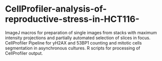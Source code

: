 # CellProfiler-analysis-of-reproductive-stress-in-HCT116-
  ImageJ macros for preparation of single images from stacks with maximum intensity projections and partially automated selection of slices in focus. CellProfiler Pipeline for yH2AX and 53BP1 counting and mitotic cells segmentation in asynchronous cultures. R scripts for processing of CellProfiler output.
